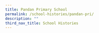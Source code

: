 ```yaml
---
title: Pandan Primary School
permalink: /school-histories/pandan-pri/
description: ""
third_nav_title: School Histories
---
```

